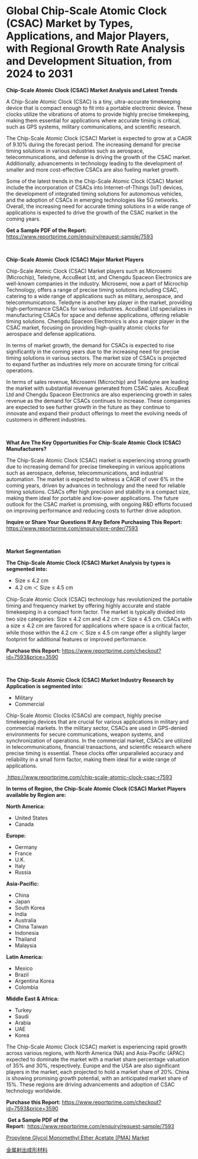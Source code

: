 <p><h1>Global Chip-Scale Atomic Clock (CSAC) Market by Types, Applications, and Major Players, with Regional Growth Rate Analysis and Development Situation, from 2024 to 2031</h1></p><p><strong>Chip-Scale Atomic Clock (CSAC) Market Analysis and Latest Trends</strong></p>
<p><p>A Chip-Scale Atomic Clock (CSAC) is a tiny, ultra-accurate timekeeping device that is compact enough to fit into a portable electronic device. These clocks utilize the vibrations of atoms to provide highly precise timekeeping, making them essential for applications where accurate timing is critical, such as GPS systems, military communications, and scientific research.</p><p>The Chip-Scale Atomic Clock (CSAC) Market is expected to grow at a CAGR of 9.10% during the forecast period. The increasing demand for precise timing solutions in various industries such as aerospace, telecommunications, and defense is driving the growth of the CSAC market. Additionally, advancements in technology leading to the development of smaller and more cost-effective CSACs are also fueling market growth.</p><p>Some of the latest trends in the Chip-Scale Atomic Clock (CSAC) Market include the incorporation of CSACs into Internet-of-Things (IoT) devices, the development of integrated timing solutions for autonomous vehicles, and the adoption of CSACs in emerging technologies like 5G networks. Overall, the increasing need for accurate timing solutions in a wide range of applications is expected to drive the growth of the CSAC market in the coming years.</p></p>
<p><strong>Get a Sample PDF of the Report:&nbsp;</strong> <a href="https://www.reportprime.com/enquiry/request-sample/7593">https://www.reportprime.com/enquiry/request-sample/7593</a></p>
<p>&nbsp;</p>
<p><strong>Chip-Scale Atomic Clock (CSAC) Major Market Players</strong></p>
<p><p>Chip-Scale Atomic Clock (CSAC) Market players such as Microsemi (Microchip), Teledyne, AccuBeat Ltd, and Chengdu Spaceon Electronics are well-known companies in the industry. Microsemi, now a part of Microchip Technology, offers a range of precise timing solutions including CSAC, catering to a wide range of applications such as military, aerospace, and telecommunications. Teledyne is another key player in the market, providing high-performance CSACs for various industries. AccuBeat Ltd specializes in manufacturing CSACs for space and defense applications, offering reliable timing solutions. Chengdu Spaceon Electronics is also a major player in the CSAC market, focusing on providing high-quality atomic clocks for aerospace and defense applications.</p><p>In terms of market growth, the demand for CSACs is expected to rise significantly in the coming years due to the increasing need for precise timing solutions in various sectors. The market size of CSACs is projected to expand further as industries rely more on accurate timing for critical operations.</p><p>In terms of sales revenue, Microsemi (Microchip) and Teledyne are leading the market with substantial revenue generated from CSAC sales. AccuBeat Ltd and Chengdu Spaceon Electronics are also experiencing growth in sales revenue as the demand for CSACs continues to increase. These companies are expected to see further growth in the future as they continue to innovate and expand their product offerings to meet the evolving needs of customers in different industries.</p></p>
<p>&nbsp;</p>
<p><strong>What Are The Key Opportunities For Chip-Scale Atomic Clock (CSAC) Manufacturers?</strong></p>
<p><p>The Chip-Scale Atomic Clock (CSAC) market is experiencing strong growth due to increasing demand for precise timekeeping in various applications such as aerospace, defense, telecommunications, and industrial automation. The market is expected to witness a CAGR of over 6% in the coming years, driven by advances in technology and the need for reliable timing solutions. CSACs offer high precision and stability in a compact size, making them ideal for portable and low-power applications. The future outlook for the CSAC market is promising, with ongoing R&D efforts focused on improving performance and reducing costs to further drive adoption.</p></p>
<p><strong>Inquire or Share Your Questions If Any Before Purchasing This Report:</strong> <a href="https://www.reportprime.com/enquiry/pre-order/7593">https://www.reportprime.com/enquiry/pre-order/7593</a></p>
<p>&nbsp;</p>
<p><strong>Market Segmentation</strong></p>
<p><strong>The Chip-Scale Atomic Clock (CSAC) Market Analysis by types is segmented into:</strong></p>
<p><ul><li>Size ≤ 4.2 cm</li><li>4.2 cm ＜ Size ≤ 4.5 cm</li></ul></p>
<p><p>Chip-Scale Atomic Clock (CSAC) technology has revolutionized the portable timing and frequency market by offering highly accurate and stable timekeeping in a compact form factor. The market is typically divided into two size categories: Size ≤ 4.2 cm and 4.2 cm ＜ Size ≤ 4.5 cm. CSACs with a size ≤ 4.2 cm are favored for applications where space is a critical factor, while those within the 4.2 cm ＜ Size ≤ 4.5 cm range offer a slightly larger footprint for additional features or improved performance.</p></p>
<p><strong>Purchase this Report:&nbsp;</strong><a href="https://www.reportprime.com/checkout?id=7593&price=3590">https://www.reportprime.com/checkout?id=7593&price=3590</a></p>
<p>&nbsp;</p>
<p><strong>The Chip-Scale Atomic Clock (CSAC) Market Industry Research by Application is segmented into:</strong></p>
<p><ul><li>Military</li><li>Commercial</li></ul></p>
<p><p>Chip-Scale Atomic Clocks (CSACs) are compact, highly precise timekeeping devices that are crucial for various applications in military and commercial markets. In the military sector, CSACs are used in GPS-denied environments for secure communications, weapon systems, and synchronization of operations. In the commercial market, CSACs are utilized in telecommunications, financial transactions, and scientific research where precise timing is essential. These clocks offer unparalleled accuracy and reliability in a small form factor, making them ideal for a wide range of applications.</p></p>
<p><a href="https://www.reportprime.com/chip-scale-atomic-clock-csac-r7593">&nbsp;https://www.reportprime.com/chip-scale-atomic-clock-csac-r7593</a></p>
<p><strong>In terms of Region, the Chip-Scale Atomic Clock (CSAC) Market Players available by Region are:</strong></p>
<p>
    <p> <strong> North America: </strong>
        <ul>
            <li>United States</li>
            <li>Canada</li>
        </ul>
        </p> 
    <p> <strong> Europe: </strong>
        <ul>
            <li>Germany</li>
            <li>France</li>
            <li>U.K.</li>
            <li>Italy</li>
            <li>Russia</li>
        </ul>
        </p> 
    <p> <strong> Asia-Pacific: </strong>
        <ul>
            <li>China</li>
            <li>Japan</li>
            <li>South Korea</li>
            <li>India</li>
            <li>Australia</li>
            <li>China Taiwan</li>
            <li>Indonesia</li>
            <li>Thailand</li>
            <li>Malaysia</li>
        </ul>
        </p> 
    <p> <strong> Latin America: </strong>
        <ul>
            <li>Mexico</li>
            <li>Brazil</li>
            <li>Argentina Korea</li>
            <li>Colombia</li>
        </ul>
        </p> 
    <p> <strong> Middle East & Africa: </strong>
        <ul>
            <li>Turkey</li>
            <li>Saudi</li>
            <li>Arabia</li>
            <li>UAE</li>
            <li>Korea</li>
        </ul>
    </p>
    </p>
<p><p>The Chip-Scale Atomic Clock (CSAC) market is experiencing rapid growth across various regions, with North America (NA) and Asia-Pacific (APAC) expected to dominate the market with a market share percentage valuation of 35% and 30%, respectively. Europe and the USA are also significant players in the market, each projected to hold a market share of 20%. China is showing promising growth potential, with an anticipated market share of 15%. These regions are driving advancements and adoption of CSAC technology worldwide.</p></p>
<p><strong>Purchase this Report: </strong><a href="https://www.reportprime.com/checkout?id=7593&price=3590">https://www.reportprime.com/checkout?id=7593&price=3590</a></p>
<p>&nbsp;<strong>Get a Sample PDF of the Report:&nbsp;&nbsp;</strong><a href="https://www.reportprime.com/enquiry/request-sample/7593">https://www.reportprime.com/enquiry/request-sample/7593</a></p>
<p><strong></strong></p>
<p><p><a href="https://skillful-vermicelli-b89.notion.site/Propylene-Glycol-Monomethyl-Ether-Acetate-PMA-Market-Analysis-and-Sze-Forecasted-for-period-from-2-3f0e28baeea3453cbd66f272f0c666af">Propylene Glycol Monomethyl Ether Acetate (PMA) Market</a></p><p><a href="https://github.com/mreklxf44233/Market-Research-Report-List-1/blob/main/887743225515.md">金属射出成形材料</a></p></p>